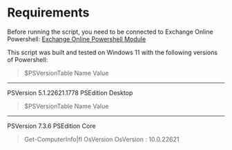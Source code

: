 # Requirements
Before running the script, you need to be connected to Exchange Online Powershell:
[Exchange Online Powershell Module](https://learn.microsoft.com/powershell/exchange/connect-to-exchange-online-powershell?view=exchange-ps)

This script was built and tested on Windows 11 with the following versions of Powershell:
> $PSVersionTable
Name                           Value
----                           -----
PSVersion                      5.1.22621.1778
PSEdition                      Desktop

> $PSVersionTable
Name                           Value
----                           -----
PSVersion                      7.3.6
PSEdition                      Core

> Get-ComputerInfo|fl OsVersion
OsVersion : 10.0.22621
